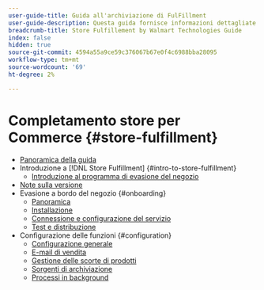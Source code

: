 ```yaml
---
user-guide-title: Guida all'archiviazione di FulFillment
user-guide-description: Questa guida fornisce informazioni dettagliate sull’installazione e la configurazione dei servizi Store Fulfillment per Adobe Commerce o Magenti Open Source Store.
breadcrumb-title: Store Fulfillement by Walmart Technologies Guide
index: false
hidden: true
source-git-commit: 4594a55a9ce59c376067b67e0f4c6988bba28095
workflow-type: tm+mt
source-wordcount: '69'
ht-degree: 2%

---
```



# Completamento store per Commerce {#store-fulfillment}

- [Panoramica della guida](guide-overview.md)
- Introduzione a [!DNL Store Fulfillment] {#intro-to-store-fulfillment}
   - [Introduzione al programma di evasione del negozio](introduction.md)
- [Note sulla versione](release-notes.md)
- Evasione a bordo del negozio {#onboarding}
   - [Panoramica](onboard.md)
   - [Installazione](install.md)
   - [Connessione e configurazione del servizio](connect-set-up-service.md)
   - [Test e distribuzione](test-deploy.md)
- Configurazione delle funzioni {#configuration}
   - [Configurazione generale](enable-general.md)
   - [E-mail di vendita](sales-emails.md)
   - [Gestione delle scorte di prodotti](product-stock.md)
   - [Sorgenti di archiviazione](store-sources.md)
   - [Processi in background](background-processes.md)

